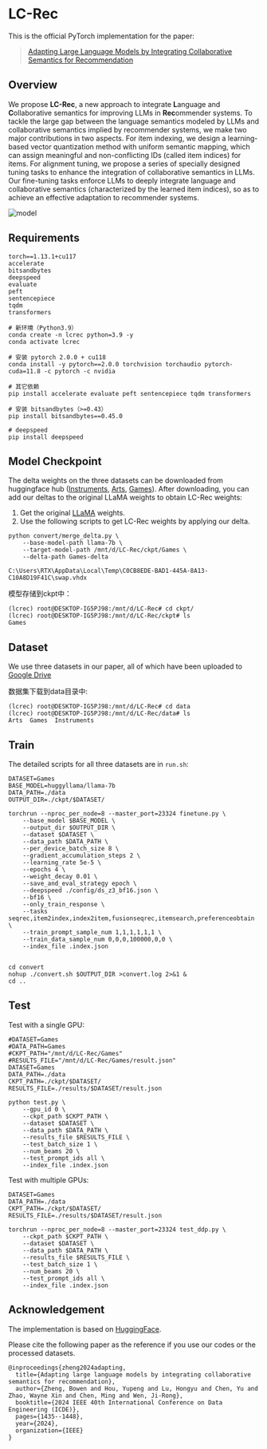# LC-Rec

This is the official PyTorch implementation for the paper:

> [Adapting Large Language Models by Integrating Collaborative Semantics for Recommendation](https://ieeexplore.ieee.org/abstract/document/10597986/)

## Overview

We propose **LC-Rec**, a new approach to integrate **L**anguage and **C**ollaborative semantics for improving LLMs in **Rec**ommender systems. To tackle the large gap between the language semantics modeled by LLMs and collaborative semantics implied by recommender systems, we make two major contributions in two aspects. For item indexing, we design a learning-based vector quantization method with uniform semantic mapping, which can assign meaningful and non-conflicting IDs (called item indices) for items. For alignment tuning, we propose a series of specially designed tuning tasks to enhance the integration of collaborative semantics in LLMs. Our fine-tuning tasks enforce LLMs to deeply integrate language and collaborative semantics (characterized by the learned item indices), so as to achieve an effective adaptation to recommender systems.

![model](./asset/model.jpg)

## Requirements

```
torch==1.13.1+cu117
accelerate
bitsandbytes
deepspeed
evaluate
peft
sentencepiece
tqdm
transformers

# 新环境（Python3.9）
conda create -n lcrec python=3.9 -y
conda activate lcrec

# 安装 pytorch 2.0.0 + cu118
conda install -y pytorch==2.0.0 torchvision torchaudio pytorch-cuda=11.8 -c pytorch -c nvidia

# 其它依赖
pip install accelerate evaluate peft sentencepiece tqdm transformers

# 安装 bitsandbytes（>=0.43）
pip install bitsandbytes==0.45.0

# deepspeed
pip install deepspeed

```

## Model Checkpoint

The delta weights on the three datasets can be downloaded from huggingface hub ([Instruments](https://huggingface.co/bwzheng0324/lc-rec-instruments-delta), [Arts](https://huggingface.co/bwzheng0324/lc-rec-arts-delta), [Games](https://huggingface.co/bwzheng0324/lc-rec-games-delta)). After downloading, you can add our deltas to the original LLaMA weights to obtain LC-Rec weights:

1. Get the original [LLaMA](https://huggingface.co/huggyllama/llama-7b) weights.
2. Use the following scripts to get LC-Rec weights by applying our delta.

```shell
python convert/merge_delta.py \
    --base-model-path llama-7b \
    --target-model-path /mnt/d/LC-Rec/ckpt/Games \
    --delta-path Games-delta
    
C:\Users\RTX\AppData\Local\Temp\C0CB8EDE-BAD1-445A-8A13-C10A8D19F41C\swap.vhdx
```
模型存储到ckpt中：
```shell
(lcrec) root@DESKTOP-IG5PJ98:/mnt/d/LC-Rec# cd ckpt/
(lcrec) root@DESKTOP-IG5PJ98:/mnt/d/LC-Rec/ckpt# ls
Games
```


## Dataset

We use three datasets in our paper, all of which have been uploaded to [Google Drive](https://drive.google.com/drive/folders/1RcJ2M1l5zWPHYuGd9l5Gibcs5w5aI3y6?usp=sharing) 

数据集下载到data目录中:
```shell
(lcrec) root@DESKTOP-IG5PJ98:/mnt/d/LC-Rec# cd data
(lcrec) root@DESKTOP-IG5PJ98:/mnt/d/LC-Rec/data# ls
Arts  Games  Instruments
```
## Train

The detailed scripts for all three datasets are in `run.sh`:

```shell
DATASET=Games
BASE_MODEL=huggyllama/llama-7b
DATA_PATH=./data
OUTPUT_DIR=./ckpt/$DATASET/

torchrun --nproc_per_node=8 --master_port=23324 finetune.py \
    --base_model $BASE_MODEL \
    --output_dir $OUTPUT_DIR \
    --dataset $DATASET \
    --data_path $DATA_PATH \
    --per_device_batch_size 8 \
    --gradient_accumulation_steps 2 \
    --learning_rate 5e-5 \
    --epochs 4 \
    --weight_decay 0.01 \
    --save_and_eval_strategy epoch \
    --deepspeed ./config/ds_z3_bf16.json \
    --bf16 \
    --only_train_response \
    --tasks seqrec,item2index,index2item,fusionseqrec,itemsearch,preferenceobtain \
    --train_prompt_sample_num 1,1,1,1,1,1 \
    --train_data_sample_num 0,0,0,100000,0,0 \
    --index_file .index.json


cd convert
nohup ./convert.sh $OUTPUT_DIR >convert.log 2>&1 &
cd ..
```

## Test

Test with a single GPU:

```shell
#DATASET=Games
#DATA_PATH=Games
#CKPT_PATH="/mnt/d/LC-Rec/Games"
#RESULTS_FILE="/mnt/d/LC-Rec/Games/result.json"
DATASET=Games
DATA_PATH=./data
CKPT_PATH=./ckpt/$DATASET/
RESULTS_FILE=./results/$DATASET/result.json

python test.py \
    --gpu_id 0 \
    --ckpt_path $CKPT_PATH \
    --dataset $DATASET \
    --data_path $DATA_PATH \
    --results_file $RESULTS_FILE \
    --test_batch_size 1 \
    --num_beams 20 \
    --test_prompt_ids all \
    --index_file .index.json
```

Test with multiple GPUs:

```shell
DATASET=Games
DATA_PATH=./data
CKPT_PATH=./ckpt/$DATASET/
RESULTS_FILE=./results/$DATASET/result.json

torchrun --nproc_per_node=8 --master_port=23324 test_ddp.py \
    --ckpt_path $CKPT_PATH \
    --dataset $DATASET \
    --data_path $DATA_PATH \
    --results_file $RESULTS_FILE \
    --test_batch_size 1 \
    --num_beams 20 \
    --test_prompt_ids all \
    --index_file .index.json
```

## Acknowledgement

The implementation is based on [HuggingFace](https://github.com/huggingface/transformers).

Please cite the following paper as the reference if you use our codes or the processed datasets.
```bigquery
@inproceedings{zheng2024adapting,
  title={Adapting large language models by integrating collaborative semantics for recommendation},
  author={Zheng, Bowen and Hou, Yupeng and Lu, Hongyu and Chen, Yu and Zhao, Wayne Xin and Chen, Ming and Wen, Ji-Rong},
  booktitle={2024 IEEE 40th International Conference on Data Engineering (ICDE)},
  pages={1435--1448},
  year={2024},
  organization={IEEE}
}
```